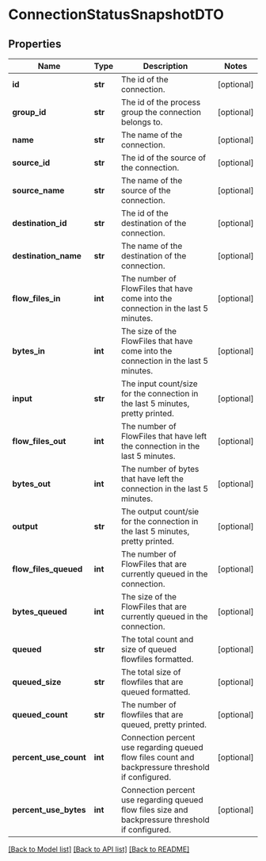# ConnectionStatusSnapshotDTO

## Properties
Name | Type | Description | Notes
------------ | ------------- | ------------- | -------------
**id** | **str** | The id of the connection. | [optional] 
**group_id** | **str** | The id of the process group the connection belongs to. | [optional] 
**name** | **str** | The name of the connection. | [optional] 
**source_id** | **str** | The id of the source of the connection. | [optional] 
**source_name** | **str** | The name of the source of the connection. | [optional] 
**destination_id** | **str** | The id of the destination of the connection. | [optional] 
**destination_name** | **str** | The name of the destination of the connection. | [optional] 
**flow_files_in** | **int** | The number of FlowFiles that have come into the connection in the last 5 minutes. | [optional] 
**bytes_in** | **int** | The size of the FlowFiles that have come into the connection in the last 5 minutes. | [optional] 
**input** | **str** | The input count/size for the connection in the last 5 minutes, pretty printed. | [optional] 
**flow_files_out** | **int** | The number of FlowFiles that have left the connection in the last 5 minutes. | [optional] 
**bytes_out** | **int** | The number of bytes that have left the connection in the last 5 minutes. | [optional] 
**output** | **str** | The output count/sie for the connection in the last 5 minutes, pretty printed. | [optional] 
**flow_files_queued** | **int** | The number of FlowFiles that are currently queued in the connection. | [optional] 
**bytes_queued** | **int** | The size of the FlowFiles that are currently queued in the connection. | [optional] 
**queued** | **str** | The total count and size of queued flowfiles formatted. | [optional] 
**queued_size** | **str** | The total size of flowfiles that are queued formatted. | [optional] 
**queued_count** | **str** | The number of flowfiles that are queued, pretty printed. | [optional] 
**percent_use_count** | **int** | Connection percent use regarding queued flow files count and backpressure threshold if configured. | [optional] 
**percent_use_bytes** | **int** | Connection percent use regarding queued flow files size and backpressure threshold if configured. | [optional] 

[[Back to Model list]](../README.md#documentation-for-models) [[Back to API list]](../README.md#documentation-for-api-endpoints) [[Back to README]](../README.md)


